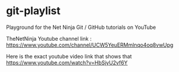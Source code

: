 # git-playlist
Playground for the Net Ninja Git / GitHub tutorials on YouTube

TheNetNinja Youtube channel link : https://www.youtube.com/channel/UCW5YeuERMmlnqo4oq8vwUpg

Here is the exact youtube video link that shows that
https://www.youtube.com/watch?v=HbSjyU2vf6Y